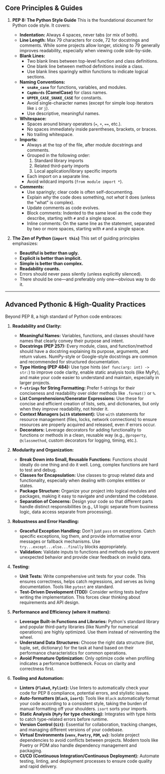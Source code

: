 ## Core Principles & Guides

1.  **PEP 8: The Python Style Guide**
    This is the foundational document for Python code style. It covers:
    * **Indentation:** Always 4 spaces, never tabs (or mix of both).
    * **Line Length:** Max 79 characters for code, 72 for docstrings and comments. While some projects allow longer, sticking to 79 generally improves readability, especially when viewing code side-by-side.
    * **Blank Lines:**
        * Two blank lines between top-level function and class definitions.
        * One blank line between method definitions inside a class.
        * Use blank lines sparingly within functions to indicate logical sections.
    * **Naming Conventions:**
        * **`snake_case`** for functions, variables, and modules.
        * **`CapWords` (CamelCase)** for class names.
        * **`UPPER_CASE_SNAKE_CASE`** for constants.
        * Avoid single-character names (except for simple loop iterators like `i` or `j`).
        * Use descriptive, meaningful names.
    * **Whitespace:**
        * Spaces around binary operators (`=`, `+`, `==`, etc.).
        * No spaces immediately inside parentheses, brackets, or braces.
        * No trailing whitespace.
    * **Imports:**
        * Always at the top of the file, after module docstrings and comments.
        * Grouped in the following order:
            1.  Standard library imports
            2.  Related third-party imports
            3.  Local application/library specific imports
        * Each import on a separate line.
        * Avoid wildcard imports (`from module import *`).
    * **Comments:**
        * Use sparingly; clear code is often self-documenting.
        * Explain *why* the code does something, not *what* it does (unless the "what" is complex).
        * Update comments as code evolves.
        * Block comments: Indented to the same level as the code they describe, starting with `#` and a single space.
        * Inline comments: On the same line as the statement, separated by two or more spaces, starting with `#` and a single space.

2.  **The Zen of Python (`import this`)**
    This set of guiding principles emphasizes:
    * **Beautiful is better than ugly.**
    * **Explicit is better than implicit.**
    * **Simple is better than complex.**
    * **Readability counts.**
    * Errors should never pass silently (unless explicitly silenced).
    * There should be one—and preferably only one—obvious way to do it.

---

## Advanced Pythonic & High-Quality Practices

Beyond PEP 8, a high standard of Python code embraces:

1.  **Readability and Clarity:**
    * **Meaningful Names:** Variables, functions, and classes should have names that clearly convey their purpose and intent.
    * **Docstrings (PEP 257):** Every module, class, and function/method should have a docstring explaining its purpose, arguments, and return values. NumPy-style or Google-style docstrings are common and recommended for structured documentation.
    * **Type Hinting (PEP 484):** Use type hints (`def func(arg: int) -> str:`) to improve code clarity, enable static analysis tools (like MyPy), and make your code easier to understand and maintain, especially in larger projects.
    * **`f-strings` for String Formatting:** Prefer f-strings for their conciseness and readability over older methods like `.format()` or `%`.
    * **List Comprehensions/Generator Expressions:** Use these for concise and efficient creation of lists, sets, and dictionaries, but only when they *improve* readability, not hinder it.
    * **Context Managers (`with` statement):** Use `with` statements for resource management (files, locks, network connections) to ensure resources are properly acquired and released, even if errors occur.
    * **Decorators:** Leverage decorators for adding functionality to functions or methods in a clean, reusable way (e.g., `@property`, `@classmethod`, custom decorators for logging, timing, etc.).

2.  **Modularity and Organization:**
    * **Break Down into Small, Reusable Functions:** Functions should ideally do one thing and do it well. Long, complex functions are hard to test and debug.
    * **Classes for Encapsulation:** Use classes to group related data and functionality, especially when dealing with complex entities or states.
    * **Package Structure:** Organize your project into logical modules and packages, making it easy to navigate and understand the codebase.
    * **Separation of Concerns:** Design your code so that different parts handle distinct responsibilities (e.g., UI logic separate from business logic, data access separate from processing).

3.  **Robustness and Error Handling:**
    * **Graceful Exception Handling:** Don't just `pass` on exceptions. Catch specific exceptions, log them, and provide informative error messages or fallback mechanisms. Use `try...except...else...finally` blocks appropriately.
    * **Validation:** Validate inputs to functions and methods early to prevent unexpected behavior and provide clear feedback on invalid data.

4.  **Testing:**
    * **Unit Tests:** Write comprehensive unit tests for your code. This ensures correctness, helps catch regressions, and serves as living documentation. Tools like `pytest` are standard.
    * **Test-Driven Development (TDD):** Consider writing tests *before* writing the implementation. This forces clear thinking about requirements and API design.

5.  **Performance and Efficiency (where it matters):**
    * **Leverage Built-in Functions and Libraries:** Python's standard library and popular third-party libraries (like NumPy for numerical operations) are highly optimized. Use them instead of reinventing the wheel.
    * **Understand Data Structures:** Choose the right data structure (list, tuple, set, dictionary) for the task at hand based on their performance characteristics for common operations.
    * **Avoid Premature Optimization:** Only optimize code when profiling indicates a performance bottleneck. Focus on clarity and correctness first.

6.  **Tooling and Automation:**
    * **Linters (`Flake8`, `Pylint`):** Use linters to automatically check your code for PEP 8 compliance, potential errors, and stylistic issues.
    * **Auto-formatters (`Black`, `isort`):** Tools like `Black` automatically format your code according to a consistent style, taking the burden of manual formatting off your shoulders. `isort` sorts your imports.
    * **Static Analysis (`MyPy` for type checking):** Integrates with type hints to catch type-related errors before runtime.
    * **Version Control (`Git`):** Essential for collaboration, tracking changes, and managing different versions of your codebase.
    * **Virtual Environments (`venv`, `Poetry`, `PDM`, `uv`):** Isolate project dependencies to avoid conflicts between projects. Modern tools like Poetry or PDM also handle dependency management and packaging.
    * **CI/CD (Continuous Integration/Continuous Deployment):** Automate testing, linting, and deployment processes to ensure code quality and rapid delivery.